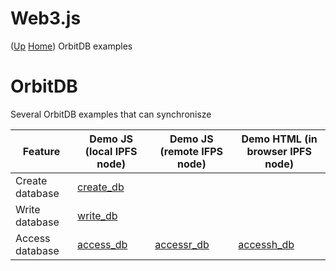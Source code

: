 # Web3.js  <!-- omit in toc --> 
([Up](..) [Home](..\..))
OrbitDB  examples 

# OrbitDB
Several OrbitDB examples that can synchronisze

| Feature          | Demo JS (local IPFS node) | Demo JS (remote IFPS node) | Demo HTML (in browser IPFS node)
| --------         | ----                      | -----------                | -------------------------------
| Create database  | [create_db]               |
| Write database   | [write_db]                |
| Access database  | [access_db]               | [accessr_db]               | [accessh_db]  

[create_db]:           https://github.com/web3examples/ethereum/blob/master/orbitdb/create_db.js
[write_db]:            https://github.com/web3examples/ethereum/blob/master/orbitdb/write_db.js
[access_db]:           https://github.com/web3examples/ethereum/blob/master/orbitdb/access_db.js
[accessr_db]:          https://github.com/web3examples/ethereum/blob/master/orbitdb/access_db_httpclient.js
[accessh_db]:          https://github.com/web3examples/ethereum/blob/master/orbitdb/access_db.html
